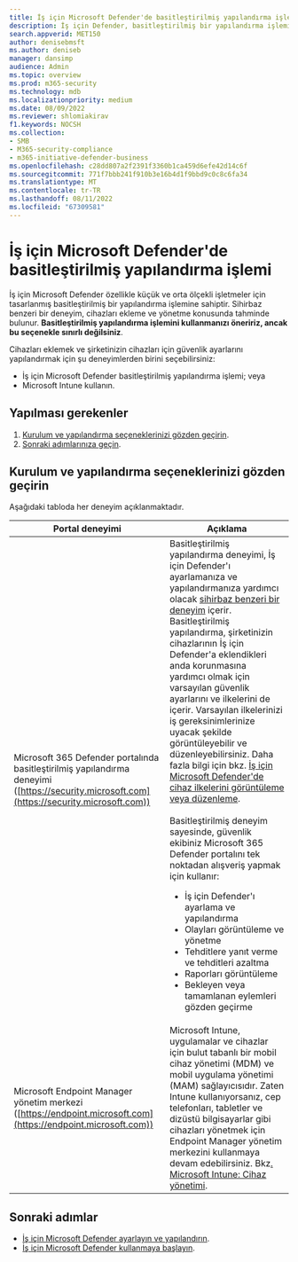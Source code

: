 ```yaml
---
title: İş için Microsoft Defender'de basitleştirilmiş yapılandırma işlemi
description: İş için Defender, basitleştirilmiş bir yapılandırma işlemiyle iş zamanınızı kurtarır. nasıl çalıştığını görün ve işinizi ilk günden koruyun.
search.appverid: MET150
author: denisebmsft
ms.author: deniseb
manager: dansimp
audience: Admin
ms.topic: overview
ms.prod: m365-security
ms.technology: mdb
ms.localizationpriority: medium
ms.date: 08/09/2022
ms.reviewer: shlomiakirav
f1.keywords: NOCSH
ms.collection:
- SMB
- M365-security-compliance
- m365-initiative-defender-business
ms.openlocfilehash: c28dd807a2f2391f3360b1ca459d6efe42d14c6f
ms.sourcegitcommit: 771f7bbb241f910b3e16b4d1f9bbd9c0c8c6fa34
ms.translationtype: MT
ms.contentlocale: tr-TR
ms.lasthandoff: 08/11/2022
ms.locfileid: "67309581"
---
```

# <a name="the-simplified-configuration-process-in-microsoft-defender-for-business"></a>İş için Microsoft Defender'de basitleştirilmiş yapılandırma işlemi

İş için Microsoft Defender özellikle küçük ve orta ölçekli işletmeler için tasarlanmış basitleştirilmiş bir yapılandırma işlemine sahiptir. Sihirbaz benzeri bir deneyim, cihazları ekleme ve yönetme konusunda tahminde bulunur. **Basitleştirilmiş yapılandırma işlemini kullanmanızı öneririz, ancak bu seçenekle sınırlı değilsiniz**.

Cihazları eklemek ve şirketinizin cihazları için güvenlik ayarlarını yapılandırmak için şu deneyimlerden birini seçebilirsiniz:

- İş için Microsoft Defender basitleştirilmiş yapılandırma işlemi; veya
- Microsoft Intune kullanın.

## <a name="what-to-do"></a>Yapılması gerekenler

1. [Kurulum ve yapılandırma seçeneklerinizi gözden geçirin](#review-your-setup-and-configuration-options).
2. [Sonraki adımlarınıza geçin](#next-steps).


## <a name="review-your-setup-and-configuration-options"></a>Kurulum ve yapılandırma seçeneklerinizi gözden geçirin

Aşağıdaki tabloda her deneyim açıklanmaktadır.

| Portal deneyimi  | Açıklama  |
|---------|---------|
| Microsoft 365 Defender portalında basitleştirilmiş yapılandırma deneyimi ([https://security.microsoft.com](https://security.microsoft.com))  | Basitleştirilmiş yapılandırma deneyimi, İş için Defender'ı ayarlamanıza ve yapılandırmanıza yardımcı olacak [sihirbaz benzeri bir deneyim](mdb-use-wizard.md) içerir. Basitleştirilmiş yapılandırma, şirketinizin cihazlarının İş için Defender'a eklendikleri anda korunmasına yardımcı olmak için varsayılan güvenlik ayarlarını ve ilkelerini de içerir. Varsayılan ilkelerinizi iş gereksinimlerinize uyacak şekilde görüntüleyebilir ve düzenleyebilirsiniz. Daha fazla bilgi için bkz. [İş için Microsoft Defender'de cihaz ilkelerini görüntüleme veya düzenleme](mdb-view-edit-policies.md).<br/><br/>Basitleştirilmiş deneyim sayesinde, güvenlik ekibiniz Microsoft 365 Defender portalını tek noktadan alışveriş yapmak için kullanır: <ul><li>İş için Defender'ı ayarlama ve yapılandırma</li><li>Olayları görüntüleme ve yönetme</li><li>Tehditlere yanıt verme ve tehditleri azaltma</li><li>Raporları görüntüleme</li><li>Bekleyen veya tamamlanan eylemleri gözden geçirme  |
| Microsoft Endpoint Manager yönetim merkezi ([https://endpoint.microsoft.com](https://endpoint.microsoft.com))  | Microsoft Intune, uygulamalar ve cihazlar için bulut tabanlı bir mobil cihaz yönetimi (MDM) ve mobil uygulama yönetimi (MAM) sağlayıcısıdır. Zaten Intune kullanıyorsanız, cep telefonları, tabletler ve dizüstü bilgisayarlar gibi cihazları yönetmek için Endpoint Manager yönetim merkezini kullanmaya devam edebilirsiniz. Bkz[. Microsoft Intune: Cihaz yönetimi](/mem/intune/fundamentals/what-is-device-management).  |

## <a name="next-steps"></a>Sonraki adımlar

- [İş için Microsoft Defender ayarlayın ve yapılandırın](mdb-setup-configuration.md).
- [İş için Microsoft Defender kullanmaya başlayın](mdb-get-started.md).

